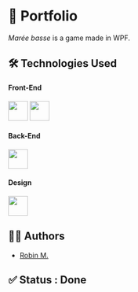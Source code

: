 # 📁 Portfolio
*Marée basse* is a game made in WPF.

## 🛠 Technologies Used

#### Front-End
<img src="https://cdn.jsdelivr.net/gh/devicons/devicon/icons/csharp/csharp-original.svg" width="40"/> <img src="https://user-images.githubusercontent.com/7389110/64734952-8a06ae80-d4df-11e9-830a-2c451a6c0694.png" width="40"/> 

#### Back-End
<img src="https://cdn.jsdelivr.net/gh/devicons/devicon/icons/csharp/csharp-original.svg" width="40"/>

#### Design
<img src="https://cdn.jsdelivr.net/gh/devicons/devicon/icons/photoshop/photoshop-plain.svg" width="40"/> 

## 👷‍♂️ Authors
* [Robin M.](https://github.com/RobinMILLET)

## ✅ Status : Done
